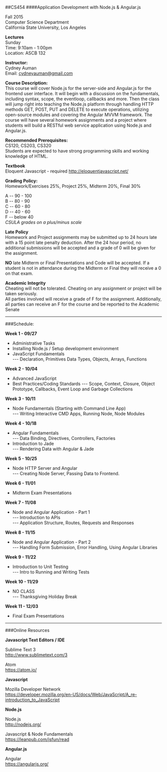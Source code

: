 ##CS454
####Application Development with Node.js & Angular.js


Fall 2015 <br/>
Computer Science Department <br/>
California State University, Los Angeles


**Lectures** <br/>
Sunday <br/>
Time: 9:10am - 1:00pm <br/>
Location: ASCB 132


**Instructor:** <br/>
Cydney Auman <br/>
Email: cydneyauman@gmail.com


**Course Description:** <br/>
This course will cover Node.js for the server-side and Angular.js for the frontend user interface. It will begin with a discussion on the fundamentals, including syntax, scope, the eventloop, callbacks and more. Then the class will jump right into teaching the Node.js platform through handling HTTP methods GET, POST, PUT and DELETE to execute operations, utilizing open-source modules and covering the Angular MVVM framework.  The course will have several homework assignments and a project where students will build a RESTful web service application using Node.js and Angular.js.

**Recommended Prerequisites:** <br/>
CS120, CS203, CS320 <br/>
Students are expected to have strong programming skills and working knowledge of HTML.

**Textbook** <br/>
Eloquent Javascript - required
http://eloquentjavascript.net/

**Grading Policy:** <br/>
Homework/Exercises 25%, Project 25%, Midterm 20%, Final 30%

A -- 90 - 100 <br/>
B -- 80 - 90 <br/>
C -- 60 - 80 <br/>
D -- 40 - 60 <br/>
F -- below 40 <br/>
*CSULA grades on a plus/minus scale*

**Late Policy** <br/>
Homework and Project assignments may be submitted up to 24 hours late with a 15 point late penalty deduction.  After the 24 hour period, no additional submissions will be accepted and a grade of 0 will be given for the assignment.

**NO** late Midterm or Final Presentations and Code will be accepted.  If a student is not in attendance during the Midterm or Final they will receive a 0 on that exam.

**Academic Integrity** <br/>
Cheating will not be tolerated. Cheating on any assignment or project will be taken seriously.  
All parties involved will receive a grade of F for the assignment.  Additionally, all parties can receive an F for the course and be reported to the Academic Senate

<hr/>

###Schedule:

**Week 1 - 09/27**

 - Administrative Tasks <br/>
 - Installing Node.js / Setup development environment<br/>
 - JavaScript Fundamentals <br/>
 --- Declaration, Primitives Data Types, Objects, Arrays, Functions

**Week 2 - 10/04**

 - Advanced JavaScript <br/>
 - Best Practices/Coding Standards 
 --- Scope, Context, Closure, Object Prototype, Callbacks, Event Loop and Garbage Collections

**Week 3 - 10/11**

 - Node Fundamentals (Starting with Command Line App) <br/>
--- Writing Interactive CMD Apps, Running Node, Node Modules

**Week 4 - 10/18**

- Angular Fundamentals <br/>
--- Data Binding, Directives, Controllers, Factories
- Introduction to Jade <br/>
--- Rendering Data with Angular & Jade

**Week 5 - 10/25**

- Node HTTP Server and Angular <br/>
--- Creating Node Server, Passing Data to Frontend.

**Week 6 - 11/01**

- Midterm Exam Presentations

**Week 7 - 11/08**

- Node and Angular Application -  Part 1 <br/>
--- Introduction to APIs <br />
--- Application Structure, Routes, Requests and Responses

**Week 8 - 11/15**

- Node and Angular Application - Part 2 <br/>
--- Handling Form Submission, Error Handling, Using Angular Libraries

**Week 9 - 11/22**

- Introduction to Unit Testing <br/>
--- Intro to Running and Writing Tests

**Week 10 - 11/29**

- NO CLASS <br/>
--- Thanksgiving Holiday Break

**Week 11 - 12/03**

- Final Exam Presentations

<hr/>
###Online Resources

**Javascript Text Editors / IDE**

Sublime Text 3 <br/>
http://www.sublimetext.com/3

Atom <br/>
https://atom.io/

**Javascript**

Mozilla Developer Network <br/>
https://developer.mozilla.org/en-US/docs/Web/JavaScript/A_re-introduction_to_JavaScript


**Node.js**

Node.js <br/>
http://nodejs.org/

Javascript & Node Fundamentals <br/>
https://leanpub.com/jsfun/read


**Angular.js**

Angular <br/>
https://angularjs.org/
